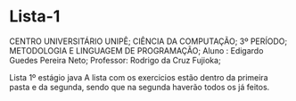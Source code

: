 # Lista-1
CENTRO UNIVERSITÁRIO UNIPÊ;
CIÊNCIA DA COMPUTAÇÃO;
3º PERÍODO;
METODOLOGIA E LINGUAGEM DE PROGRAMAÇÃO;
Aluno : Edigardo Guedes Pereira Neto;
Professor: Rodrigo da Cruz Fujioka;


Lista 1º estágio java
A lista com os exercicios estão dentro da primeira pasta e da segunda, sendo que na segunda haverão todos os já feitos.

